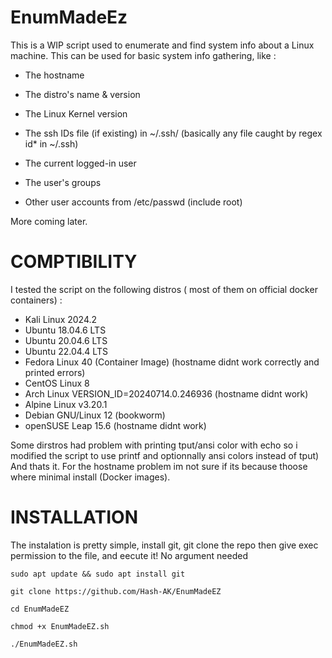 # EnumMadeEz
This is a WIP script used to enumerate and find system info about a Linux machine. This can be used for basic system info gathering, like : 

- The hostname

- The distro's name & version 

- The Linux Kernel version 

- The ssh IDs file (if existing) in ~/.ssh/ (basically any file caught by regex id* in ~/.ssh)

- The current logged-in user

- The user's groups

- Other user accounts from /etc/passwd (include root)

More coming later. 

# COMPTIBILITY
I tested the script on the following distros ( most of them on official docker containers) :
- Kali Linux 2024.2
- Ubuntu 18.04.6 LTS
- Ubuntu 20.04.6 LTS
- Ubuntu 22.04.4 LTS
- Fedora Linux 40 (Container Image) (hostname didnt work correctly and printed errors)
- CentOS Linux 8
- Arch Linux VERSION_ID=20240714.0.246936 (hostname didnt work)
- Alpine Linux v3.20.1
- Debian GNU/Linux 12 (bookworm)
- openSUSE Leap 15.6 (hostname didnt work)

Some dirstros had problem with printing tput/ansi color with echo so i modified the script to use printf and optionnally ansi colors instead of tput)
And thats it. For the hostname problem im not sure if its because thoose where minimal install (Docker images).


# INSTALLATION
The instalation is pretty simple, install git, git clone the repo then give exec permission to the file, and eecute it! No argument needed

`sudo apt update && sudo apt install git`

`git clone https://github.com/Hash-AK/EnumMadeEZ`

`cd EnumMadeEZ`

`chmod +x EnumMadeEZ.sh`

`./EnumMadeEZ.sh`

